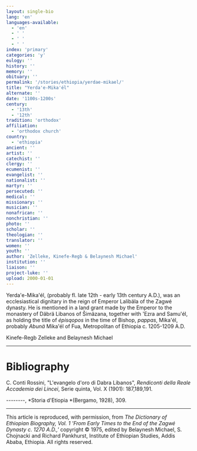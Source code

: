```yaml
---
layout: single-bio
lang: 'en'
languages-available:
  - 'en'
  - ' '
  - ' '
  - ' '
index: 'primary'
categories: 'y'
eulogy: ''
history: ''
memory: ''
obituary: ''
permalink: '/stories/ethiopia/yerdae-mikael/'
title: "Yerda'e-Mika'él"
alternate: ''
date: '1100s-1200s'
century:
  - '13th'
  - '12th'
tradition: 'orthodox'
affiliation:
  - 'orthodox church'
country:
  - 'ethiopia'
ancient: ''
artist: ''
catechist: ''
clergy: ''
ecumenist: ''
evangelist: ''
nationalist: ''
martyr: ''
persecuted: ''
medical: ''
missionary: ''
musician: ''
nonafrican: ''
nonchristian: ''
photo: ''
scholar: ''
theologian: ''
translator: ''
women: ''
youth: ''
author: 'Zelleke, Kinefe-Regb & Belaynesh Michael'
institution: ''
liaison: ''
project-luke: ''
upload: 2000-01-01
---
```



Yerda'e-Mika'&eacute;l, (probably fl. late 12th - early 13th century A.D.), was an ecclesiastical dignitary in the reign of Emperor Lalibäla of the Zagwé dynasty. He is mentioned in a land grant made by the Emperor to the monastery of Däbrä Libanos of Šimäzana, together with 'Ezra and Samu'él, as holding the title of *&eacute;pisqopos* in the time of Bishop, *pappas*, Mika'él, probably *Abunä* Mika'él of Fua, Metropolitan of Ethiopia c. 1205-1209 A.D.

Kinefe-Regb Zelleke and Belaynesh Michael

---

# Bibliography

C. Conti Rossini, "L'evangelo d'oro di Dabra Libanos", *Rendiconti della Reale Accademia dei Lincei*, Serie quinta, Vol. X (1901): 187,189,191.

--------, *Storia d'Etiopia *(Bergamo, 1928), 309.

---

This article is reproduced, with permission, from *The Dictionary of Ethiopian Biography, Vol. 1 'From Early Times to the End of the Zagwé Dynasty c. 1270 A.D.,'* copyright &copy; 1975, edited by Belaynesh Michael, S. Chojnacki and Richard Pankhurst, Institute of Ethiopian Studies, Addis Ababa, Ethiopia.  All rights reserved.
